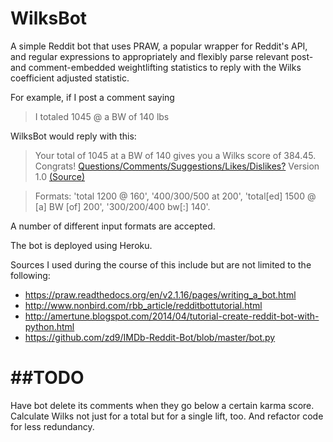 WilksBot
========

A simple Reddit bot that uses PRAW, a popular wrapper for Reddit's API, and regular expressions to appropriately and flexibly parse relevant post- and comment-embedded weightlifting statistics to reply with the Wilks coefficient adjusted statistic. 

For example, if I post a comment saying 

> I totaled 1045 @ a BW of 140 lbs 

WilksBot would reply with this:

> Your total of 1045 at a BW of 140 gives you a Wilks score of 384.45. Congrats!
[Questions/Comments/Suggestions/Likes/Dislikes?](http://www.reddit.com/message/compose/?to=Wilks_bot) Version 1.0 [(Source)](https://github.com/Suryc11/WilksBot)

> Formats: 'total 1200 @ 160', '400/300/500 at 200', 'total[ed] 1500 @ [a] BW [of] 200', '300/200/400 bw[:] 140'.

A number of different input formats are accepted.

The bot is deployed using Heroku.

Sources I used during the course of this include but are not limited to the following:
* https://praw.readthedocs.org/en/v2.1.16/pages/writing_a_bot.html
* http://www.nonbird.com/rbb_article/redditbottutorial.html
* http://amertune.blogspot.com/2014/04/tutorial-create-reddit-bot-with-python.html
* https://github.com/zd9/IMDb-Reddit-Bot/blob/master/bot.py

##TODO
========
Have bot delete its comments when they go below a certain karma score. Calculate Wilks not just for a total but for
a single lift, too. And refactor code for less redundancy.

